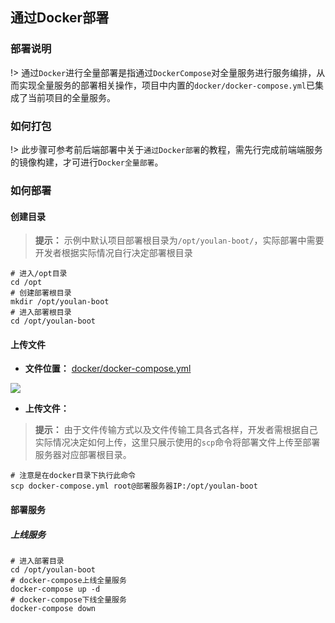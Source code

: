 ## **通过Docker部署**

### 部署说明

!> 通过`Docker`进行全量部署是指通过`DockerCompose`对全量服务进行服务编排，从而实现全量服务的部署相关操作，项目中内置的`docker/docker-compose.yml`已集成了当前项目的全量服务。

### 如何打包

!> 此步骤可参考前后端部署中关于`通过Docker部署`的教程，需先行完成前端端服务的镜像构建，才可进行`Docker全量部署`。

### 如何部署

#### 创建目录

> **提示：** 示例中默认项目部署根目录为`/opt/youlan-boot/`，实际部署中需要开发者根据实际情况自行决定部署根目录

```shell
# 进入/opt目录
cd /opt
# 创建部署根目录
mkdir /opt/youlan-boot
# 进入部署根目录
cd /opt/youlan-boot
```

#### 上传文件

* **文件位置：** [docker/docker-compose.yml](https://gitee.com/kensenzhao/youlan-boot/tree/master/docker)

<img src="/assets/img/home/docker-deploy-java-file.png" loading="lazy">

* **上传文件：**

> **提示：** 由于文件传输方式以及文件传输工具各式各样，开发者需根据自己实际情况决定如何上传，这里只展示使用的`scp`命令将部署文件上传至部署服务器对应部署根目录。

```shell
# 注意是在docker目录下执行此命令
scp docker-compose.yml root@部署服务器IP:/opt/youlan-boot

```

#### 部署服务

##### 上线服务
```shell
# 进入部署目录
cd /opt/youlan-boot
# docker-compose上线全量服务
docker-compose up -d
# docker-compose下线全量服务
docker-compose down
```
